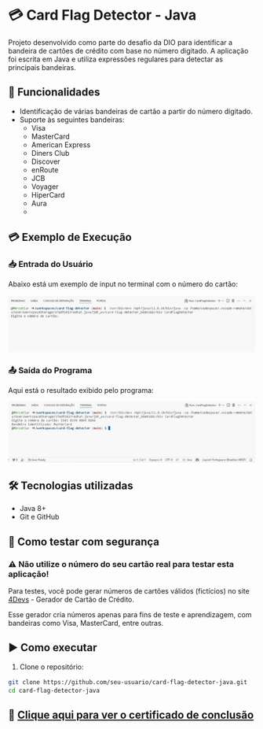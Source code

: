 # 💳 Card Flag Detector - Java

Projeto desenvolvido como parte do desafio da DIO para identificar a bandeira de cartões de crédito com base no número digitado. A aplicação foi escrita em Java e utiliza expressões regulares para detectar as principais bandeiras.

## 🚀 Funcionalidades

- Identificação de várias bandeiras de cartão a partir do número digitado.
- Suporte às seguintes bandeiras:
  - Visa
  - MasterCard
  - American Express
  - Diners Club
  - Discover
  - enRoute
  - JCB
  - Voyager
  - HiperCard
  - Aura
  - 
## 💳 Exemplo de Execução

### 📥 Entrada do Usuário
Abaixo está um exemplo de input no terminal com o número do cartão:

![Entrada do usuário](imagens/exemplo-input.jpeg)

### 📤 Saída do Programa
Aqui está o resultado exibido pelo programa:

![Saída do programa](imagens/exemplo-output.jpeg)

## 🛠️ Tecnologias utilizadas

- Java 8+
- Git e GitHub

## 🧪 Como testar com segurança

### ⚠️ Não utilize o número do seu cartão real para testar esta aplicação!

Para testes, você pode gerar números de cartões válidos (fictícios) no site [4Devs](https://www.4devs.com.br/gerador_de_numero_cartao_credito) - Gerador de Cartão de Crédito.

Esse gerador cria números apenas para fins de teste e aprendizagem, com bandeiras como Visa, MasterCard, entre outras.

## ▶️ Como executar

1. Clone o repositório:
```bash
git clone https://github.com/seu-usuario/card-flag-detector-java.git
cd card-flag-detector-java
```

## 📄 [Clique aqui para ver o certificado de conclusão](certificado/certificado-dio.pdf)

